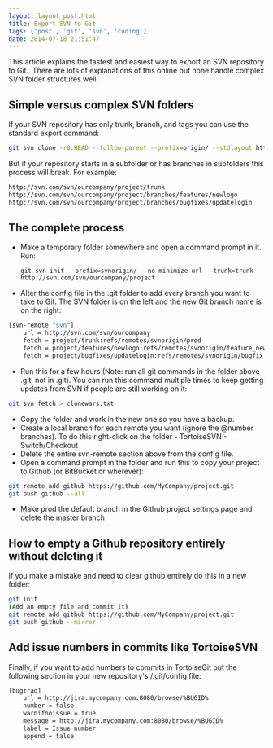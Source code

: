 ```yaml
---
layout: layout_post.html
title: Export SVN to Git
tags: ['post', 'git', 'svn', 'coding']
date: 2014-07-18 21:51:47
---
```


This article explains the fastest and easiest way to export an SVN repository to Git.  There are lots of explanations of this online but none handle complex SVN folder structures well.

## Simple versus complex SVN folders

If your SVN repository has only trunk, branch, and tags you can use the standard export command:

```bash
git svn clone -r0:HEAD --follow-parent --prefix=origin/ --stdlayout http://svn.com/svn/project
```

But if your repository starts in a subfolder or has branches in subfolders this process will break. For example:

```bash
http://svn.com/svn/ourcompany/project/trunk
http://svn.com/svn/ourcompany/project/branches/features/newlogo
http://svn.com/svn/ourcompany/project/branches/bugfixes/updatelogin
```

## The complete process

*   Make a temporary folder somewhere and open a command prompt in it. Run:

    `git svn init --prefix=svnorigin/ --no-minimize-url --trunk=trunk http://svn.com/svn/ourcompany/project`

*   Alter the config file in the .git folder to add every branch you want to take to Git. The SVN folder is on the left and the new Git branch name is on the right:

```bash
[svn-remote "svn"]
    url = http://svn.com/svn/ourcompany
    fetch = project/trunk:refs/remotes/svnorigin/prod
    fetch = project/features/newlogo:refs/remotes/svnorigin/feature_newlogo
    fetch = project/bugfixes/updatelogin:refs/remotes/svnorigin/bugfix_updatelogin
```

*   Run this for a few hours (Note: run all git commands in the folder above .git, not in .git). You can run this command multiple times to keep getting updates from SVN if people are still working on it:

```bash
git svn fetch > clonewars.txt
```

*   Copy the folder and work in the new one so you have a backup.
*   Create a local branch for each remote you want (ignore the @number branches). To do this right-click on the folder - TortoiseSVN - Switch/Checkout
*   Delete the entire svn-remote section above from the config file.
*   Open a command prompt in the folder and run this to copy your project to Github (or BitBucket or wherever):

```bash
git remote add github https://github.com/MyCompany/project.git
git push github --all
```

*   Make prod the default branch in the Github project settings page and delete the master branch

## How to empty a Github repository entirely without deleting it

If you make a mistake and need to clear github entirely do this in a new folder:

```bash
git init
(Add an empty file and commit it)
git remote add github https://github.com/MyCompany/project.git
git push github --mirror
```

## Add issue numbers in commits like TortoiseSVN

Finally, if you want to add numbers to commits in TortoiseGit put the following section in your new repository's /.git/config file:

```bash
[bugtraq]
    url = http://jira.mycompany.com:8080/browse/%BUGID%
    number = false
    warnifnoissue = true
    message = http://jira.mycompany.com:8080/browse/%BUGID%
    label = Issue number
    append = false
```

